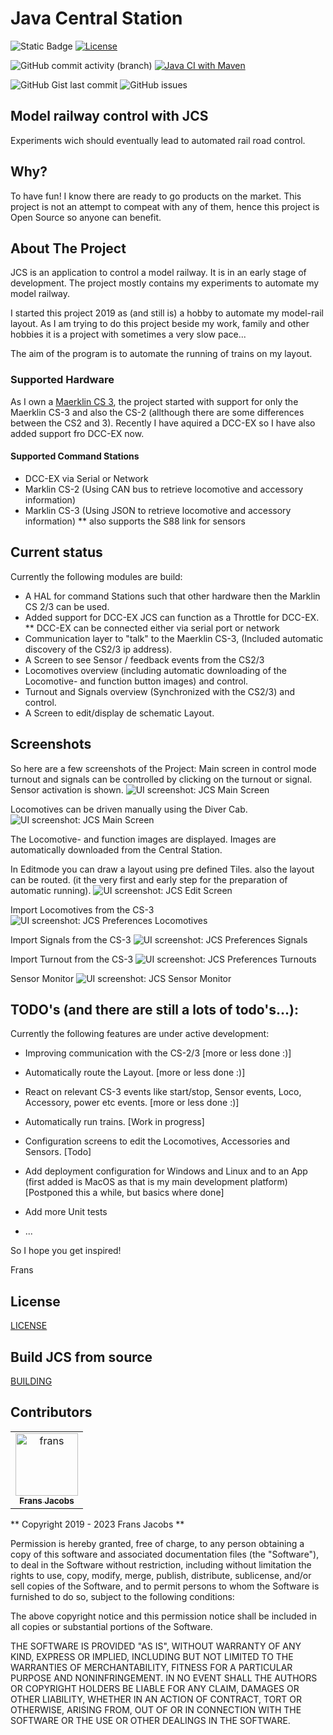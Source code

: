# Java Central Station

![Static Badge](https://img.shields.io/badge/Model_Railroad-Automation-blue) [![License](https://img.shields.io/badge/License-Apache%202.0-blue.svg)](https://opensource.org/licenses/Apache-2.0) 

![GitHub commit activity (branch)](https://img.shields.io/github/commit-activity/m/fransjacobs/model-railway) [![Java CI with Maven](https://github.com/fransjacobs/model-railway/actions/workflows/maven.yml/badge.svg?branch=master)](https://github.com/fransjacobs/model-railway/actions/workflows/maven.yml)

![GitHub Gist last commit](https://img.shields.io/github/gist/last-commit/4bd85b6c158d39930994de82d0370a83332af31c)
 ![GitHub issues](https://img.shields.io/github/issues-raw/fransjacobs/model-railway)


## Model railway control with JCS
Experiments wich should eventually lead to automated rail road control.

## Why?
To have fun!
I know there are ready to go products on the market. This project is not an attempt to compeat with any of them,
hence this project is Open Source so anyone can benefit.

## About The Project
JCS is an application to control a model railway. It is in an early stage of development.
The project mostly contains my experiments to automate my model railway.

I started this project 2019 as (and still is) a hobby to automate my model-rail layout.
As I am trying to do this project beside my work, family and other hobbies it is a project with sometimes a very slow pace...

The aim of the program is to automate the running of trains on my layout.

### Supported Hardware
As I own a [Maerklin CS 3](https://www.marklin.nl/producten/details/article/60216), the project started with support
for only the Maerklin CS-3 and also the CS-2 (allthough there are some differences between the CS2 and 3).
Recently I have aquired a DCC-EX so I have also added support fro DCC-EX now.

#### Supported Command Stations
* DCC-EX via Serial or Network
* Marklin CS-2 (Using CAN bus to retrieve locomotive and accessory information)
* Marklin CS-3 (Using JSON to retrieve locomotive and accessory information)
** also supports the S88 link for sensors
 
## Current status
Currently the following modules are build:

* A HAL for command Stations such that other hardware then the Marklin CS 2/3 can be used.
* Added support for DCC-EX JCS can function as a Throttle for DCC-EX.
** DCC-EX can be connected either via serial port or network
* Communication layer to "talk" to the Maerklin CS-3, (Included automatic discovery of the CS2/3 ip address).
* A Screen to see Sensor / feedback events from the CS2/3
* Locomotives overview (including automatic downloading of the Locomotive- and function button images) and control.
* Turnout and Signals overview (Synchronized with the CS2/3) and control.
* A Screen to edit/display de schematic Layout.

## Screenshots
So here are a few screenshots of the Project:
Main screen in control mode turnout and signals can be controlled by clicking on the turnout or signal. 
Sensor activation is shown.
![UI screenshot: JCS Main Screen](assets/mainscreen.png?raw=true)

Locomotives can be driven manually using the Diver Cab.
![UI screenshot: JCS Main Screen](assets/driver_cab.png?raw=true)

The Locomotive- and function images are displayed. Images are automatically downloaded from the Central Station.

In Editmode you can draw a layout using pre defined Tiles.
also the layout can be routed. (it the very first and early step for the preparation of automatic running).
![UI screenshot: JCS Edit Screen](assets/mainscreen_edit_route.png?raw=true)

Import Locomotives from the CS-3
![UI screenshot: JCS Preferences Locomotives](assets/prefs_locomotives.png?raw=true)

Import Signals from the CS-3
![UI screenshot: JCS Preferences Signals](assets/prefs_signals.png?raw=true)

Import Turnout from the CS-3
![UI screenshot: JCS Preferences Turnouts](assets/prefs_turnouts.png?raw=true)

Sensor Monitor
![UI screenshot: JCS Sensor Monitor](assets/sensor_monitor.png?raw=true)

## TODO's (and there are still a lots of todo's...):

Currently the following features are under active development:
* Improving communication with the CS-2/3 [more or less done :)]
* Automatically route the Layout. [more or less done :)]
* React on relevant CS-3 events like start/stop, Sensor events, Loco, Accessory, power etc events. [more or less done :)]
* Automatically run trains. [Work in progress]

* Configuration screens to edit the Locomotives, Accessories and Sensors. [Todo]
* Add deployment configuration for Windows and Linux and to an App
  (first added is MacOS as that is my main development platform) [Postponed this a while, but basics where done]
* Add more Unit tests
* ...

So I hope you get inspired!

Frans

## License
[LICENSE](LICENSE.md)


## Build JCS from source
[BUILDING](BUILDING.md)

## Contributors

<table>
<tr>
    <td align="center">
        <a href="https://github.com/fransjacobs">
            <img src="https://avatars.githubusercontent.com/u/41232225?v=4" width="100;" alt="frans"/>
            <br />
            <sub><b>Frans Jacobs</b></sub>
        </a>
    </td>
</tr>
</table>


** Copyright 2019 - 2023 Frans Jacobs **

Permission is hereby granted, free of charge, to any person obtaining a copy of this software and associated documentation files (the "Software"),
to deal in the Software without restriction, including without limitation the rights to use, copy, modify, merge, publish, distribute, sublicense,
and/or sell copies of the Software, and to permit persons to whom the Software is furnished to do so, subject to the following conditions:

The above copyright notice and this permission notice shall be included in all copies or substantial portions of the Software.

THE SOFTWARE IS PROVIDED "AS IS", WITHOUT WARRANTY OF ANY KIND, EXPRESS OR IMPLIED, INCLUDING BUT NOT LIMITED TO THE WARRANTIES OF MERCHANTABILITY,
FITNESS FOR A PARTICULAR PURPOSE AND NONINFRINGEMENT. IN NO EVENT SHALL THE AUTHORS OR COPYRIGHT HOLDERS BE LIABLE FOR ANY CLAIM, DAMAGES OR OTHER LIABILITY,
WHETHER IN AN ACTION OF CONTRACT, TORT OR OTHERWISE, ARISING FROM, OUT OF OR IN CONNECTION WITH THE SOFTWARE OR THE USE OR OTHER DEALINGS IN THE SOFTWARE.
